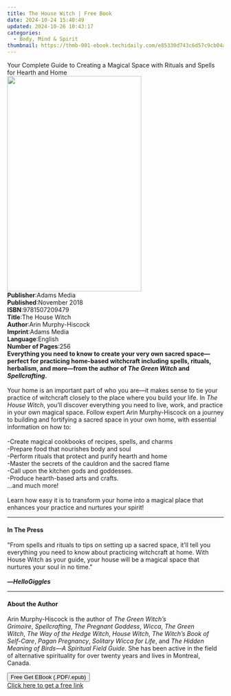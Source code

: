 ```yaml
---
title: The House Witch | Free Book
date: 2024-10-24 15:40:49
updated: 2024-10-26 10:43:17
categories:
  - Body, Mind & Spirit
thumbnail: https://thmb-001-ebook.techidaily.com/e85330d743c6d57c9cb04adac56f7badd3d58b2ac6a26339883c1aa967a91ee7.jpg
---
```

<main id="book-container">
  <div class="flex flex-col">
    <div class="book-brief flex-1 py-6 px-4 sm:p-6 md:py-10 md:px-8">
      <!-- brief-->
      <div class="book-brief-main">
        Your Complete Guide to Creating a Magical Space with Rituals and Spells
        for Hearth and Home
      </div>
    </div>
    <div
      class="book-meta-info flex-1 grid gap-4 col-start-1 col-end-3 row-start-1 sm:mb-6 sm:grid-cols-4 lg:gap-6 lg:col-start-2 lg:row-end-6 lg:row-span-6 lg:mb-0"
    >
      <div
        class="book-meta-info-left place-content-center mt-4 p-4 text-sm leading-6 col-start-2 col-span-2 dark:text-slate-400"
      >
        <img
          class="w-full h-500 object-cover rounded-lg sm:h-255 sm:col-span-2 lg:col-span-full"
          src="https://img-001-ebook.techidaily.com/35f8e81b5a4d1cb934fa31c9345e4afa502ade5c0e13a2906e3786eaa11ace2c.jpg"
          alt=""
          width="312"
          height="500"
        />
      </div>
      <div
        class="book-meta-info-right mt-2 col-start-1 row-start-2 col-span-3 self-center"
      >
        <!-- meta data  -->
        <div class="flex flex-col px-4 md:px-8">
          <div class="flex-1">
            <strong>Publisher</strong>:<span class="px-2">Adams Media</span>
          </div>
          <div class="flex-1">
            <strong>Published</strong>:<span class="px-2">November 2018</span>
          </div>
          <div class="flex-1">
            <strong>ISBN</strong>:<span class="px-2">9781507209479</span>
          </div>
          <div class="flex-1">
            <strong>Title</strong>:<span class="px-2">The House Witch</span>
          </div>
          <div class="flex-1">
            <strong>Author</strong>:<span class="px-2"
              >Arin Murphy-Hiscock</span
            >
          </div>
          <div class="flex-1">
            <strong>Imprint</strong>:<span class="px-2">Adams Media</span>
          </div>
          <div class="flex-1">
            <strong>Language</strong>:<span class="px-2">English</span>
          </div>
          <div class="flex-1">
            <strong>Number of Pages</strong>:<span class="px-2">256</span>
          </div>
        </div>
      </div>
    </div>
    <div class="book-description flex-1 py-6 px-4 sm:p-6 md:py-10 md:px-8">
      <div class="book-description-main">
        <div accordion-content="" id="description">
          <b
            >Everything you need to know to create your very own sacred
            space—perfect for practicing home-based witchcraft including spells,
            rituals, herbalism, and more—from the author of
            <i>The Green Witch </i>and<i> Spellcrafting</i>.<i></i></b
          ><br /><br />Your home is an important part of who you are—it makes
          sense to tie your practice of witchcraft closely to the place where
          you build your life. In <i>The House Witch</i>, you’ll discover
          everything you need to live, work, and practice in your own magical
          space. Follow expert Arin Murphy-Hiscock on a journey to building and
          fortifying a sacred space in your own home, with essential information
          on how to:<br />
          <br />
          -Create magical cookbooks of recipes, spells, and charms<br />
          -Prepare food that nourishes body and soul<br />
          -Perform rituals that protect and purify hearth and home<br />
          -Master the secrets of the cauldron and the sacred flame<br />
          -Call upon the kitchen gods and goddesses.<br />
          -Produce hearth-based arts and crafts.<br />
          …and much more!<br />
          <br />
          Learn how easy it is to transform your home into a magical place that
          enhances your practice and nurtures your spirit!
        </div>
        <div class="accordion-fader"></div>
      </div>
    </div>
    <div class="book-excerpts flex-1 py-6 px-4 sm:p-6 md:py-10 md:px-8">
      <!-- excerpts-->
      <div class="book-excerpts-main">
        <hr />
        <h4 class="placeholder placeholder-heading">
          <span>In The Press</span>
        </h4>
        <p>
          "From spells and rituals to tips on setting up a sacred space, it’ll
          tell you everything you need to know about practicing witchcraft at
          home. With House Witch as your guide, your house will be a magical
          space that nurtures your soul in no time."<br />
          <br />
          <b>—<i>HelloGiggles</i></b>
        </p>
      </div>
    </div>
    <div class="book-about-author flex-1 py-6 px-4 sm:p-6 md:py-10 md:px-8">
      <!-- about author-->
      <div class="book-main-author-main">
        <hr />
        <h4 class="placeholder placeholder-heading">
          <span>About the Author</span>
        </h4>
        <p>
          Arin Murphy-Hiscock is the author of&nbsp;<i
            >The Green Witch’s Grimoire</i
          >,&nbsp;<i>Spellcrafting</i>,&nbsp;<i>The Pregnant Goddess</i
          >,<i>&nbsp;Wicca</i>,&nbsp;<i>The Green Witch</i>,&nbsp;<i
            >The Way of the Hedge Witch</i
          >,&nbsp;<i>House Witch</i>,<i>&nbsp;The Witch’s Book of Self-Care</i
          >,<i>&nbsp;Pagan Pregnancy</i>,&nbsp;<i>Solitary Wicca for Life</i>,
          and&nbsp;<i>The Hidden Meaning of Birds—A Spiritual Field Guide</i>.
          She has been active in the field of alternative spirituality for over
          twenty years and lives in Montreal, Canada.
        </p>
      </div>
    </div>
    <div class="book-free-get flex-1 py-6 px-4 sm:p-6 md:py-10 md:px-8">
      <button
        id="btn-free-get"
        class="bg-blue-500 hover:bg-blue-700 text-white font-bold py-2 px-4 rounded"
      >
        Free Get EBook (.PDF/.epub)
      </button>
      <div id="countdown-display" class="px-2 text-lg mt-2"></div>
      <a
        id="free-link"
        class="hidden bg-blue-500 hover:bg-blue-700 text-white font-bold py-2 px-4 rounded"
        href="https://www.ebooks.com/en-us/book/96190510/the-house-witch/arin-murphy-hiscock/"
        target="_blank"
        >Click here to get a free link</a
      >
    </div>
    <script>
      let countdownTime = 0;
      let countdownInterval = null;
      document
        .getElementById('btn-free-get')
        .addEventListener('click', startCountdown);
      function startCountdown() {
        countdownTime = new Date().getTime() + 60000 * 3;
        countdownInterval = setInterval(updateCountdown, 1000);
        document.getElementById('btn-free-get').disabled = true;
        document
          .getElementById('btn-free-get')
          .classList.add('bg-gray-500', 'cursor-not-allowed');
      }
      function updateCountdown() {
        let currentTime = new Date().getTime();
        let timeLeft = countdownTime - currentTime;
        let secondsLeft = Math.floor(timeLeft / 1000);
        document.getElementById('countdown-display').innerHTML =
          `Remaining time: ${secondsLeft} seconds.`;
        if (secondsLeft <= 0) {
          clearInterval(countdownInterval);
          document.getElementById('btn-free-get').classList.add('hidden');
          document.getElementById('free-link').classList.remove('hidden');
          document.getElementById('countdown-display').innerHTML = '';
        }
      }
    </script>
  </div>
</main>
